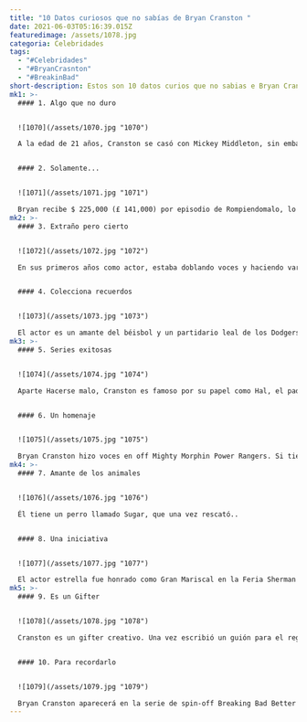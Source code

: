 ```yaml
---
title: "10 Datos curiosos que no sabías de Bryan Cranston "
date: 2021-06-03T05:16:39.015Z
featuredimage: /assets/1078.jpg
categoria: Celebridades
tags:
  - "#Celebridades"
  - "#BryanCrasnton"
  - "#BreakinBad"
short-description: Estos son 10 datos curios que no sabias e Bryan Cranston
mk1: >-
  #### 1. Algo que no duro 


  ![1070](/assets/1070.jpg "1070")

  A la edad de 21 años, Cranston se casó con Mickey Middleton, sin embargo, el matrimonio terminó en divorcio 5 años después. Continuó para casarse con Robin Deardon, a quien conoció en el set de Airwolf. Tienen una hija llamada Taylor Deardon Cranston, quien lee Estudios de Teatro en la Universidad del Sur de California. Ella también fue un extra en un episodio de Hacerse malo dirigida por Bryan Cranston.


  #### 2. Solamente...


  ![1071](/assets/1071.jpg "1071")

  Bryan recibe $ 225,000 (£ 141,000) por episodio de Rompiendomalo, lo que significa que sus ganancias para los últimos ocho episodios de la serie son de $ 1.8 millones (£ 1.1 millones)!
mk2: >-
  #### 3. Extraño pero cierto


  ![1072](/assets/1072.jpg "1072")

  En sus primeros años como actor, estaba doblando voces y haciendo varios comerciales, incluido uno en el que llevaba un disfraz de zorrillo y se duchaba ... extraño, pero cierto.!


  #### 4. Colecciona recuerdos 


  ![1073](/assets/1073.jpg "1073")

  El actor es un amante del béisbol y un partidario leal de los Dodgers de Los Ángeles. Colecciona recuerdos y hasta su esposa tuvo que organizar su 40 cumpleaños en el estadio de los Dodgers. En un discurso de aceptación de los Emmy, él reveló que él ama a su esposa e hija más que a una pelota de béisbol..
mk3: >-
  #### 5. Series exitosas 


  ![1074](/assets/1074.jpg "1074")

  Aparte Hacerse malo, Cranston es famoso por su papel como Hal, el padre de la exitosa comedia de situación. Malcolm en el medio. Hal vivía a la sombra de su esposa dominante, Lois, y tenía tendencias extremas, como patinar a Queen en un traje de discoteca reluciente. Afirma que este fue su episodio favorito para filmar, ya que pasó seis semanas aprendiendo a patinar con antelación..


  #### 6. Un homenaje 


  ![1075](/assets/1075.jpg "1075")

  Bryan Cranston hizo voces en off Mighty Morphin Power Rangers. Si tienes muy buena memoria, o por alguna razón aún la miras, sabrás que el nombre azul de Power Ranger era Billy Cranston. El equipo decidió nombrar al personaje por el actor de voz, así que sí, es una especie de Power Ranger!
mk4: >-
  #### 7. Amante de los animales 


  ![1076](/assets/1076.jpg "1076")

  Él tiene un perro llamado Sugar, que una vez rescató..


  #### 8. Una iniciativa 


  ![1077](/assets/1077.jpg "1077")

  El actor estrella fue honrado como Gran Mariscal en la Feria Sherman Oaks Street 2006 en California. El galardón fue para celebrar su contribución a la comunidad local y para apoyar a KidSmartz, una iniciativa para ayudar a prevenir el secuestro de niños..
mk5: >-
  #### 9. Es un Gifter


  ![1078](/assets/1078.jpg "1078")

  Cranston es un gifter creativo. Una vez escribió un guión para el regalo de cumpleaños de su esposa Robin..


  #### 10. Para recordarlo 


  ![1079](/assets/1079.jpg "1079")

  Bryan Cranston aparecerá en la serie de spin-off Breaking Bad Better Call Saul.
---
```

